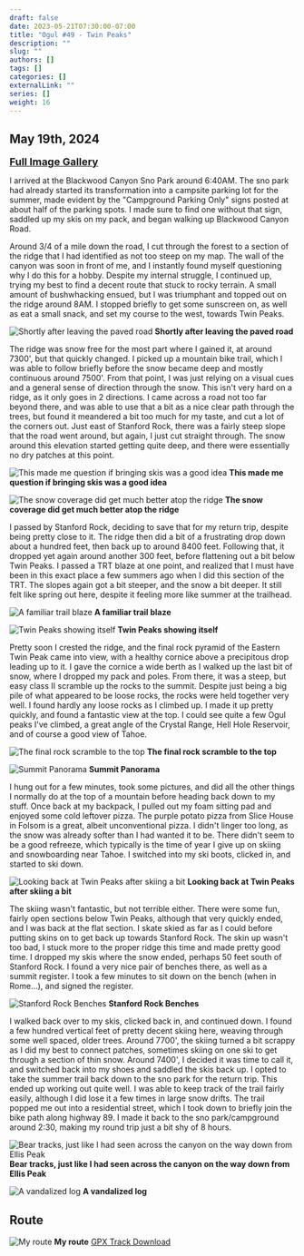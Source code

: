```yaml
---
draft: false
date: 2023-05-21T07:30:00-07:00
title: "Ogul #49 - Twin Peaks"
description: ""
slug: ""
authors: []
tags: []
categories: []
externalLink: ""
series: []
weight: 16
---
```

## May 19th, 2024

<a href="../../galleries/twin-peaks-gallery/"><font size="4"><b>Full Image Gallery</b></font></a>

I arrived at the Blackwood Canyon Sno Park around 6:40AM. The sno park had already started its transformation into a campsite parking lot for the summer, made evident by the "Campground Parking Only" signs posted at about half of the parking spots. I made sure to find one without that sign, saddled up my skis on my pack, and began walking up Blackwood Canyon Road. 

Around 3/4 of a mile down the road, I cut through the forest to a section of the ridge that I had identified as not too steep on my map. The wall of the canyon was soon in front of me, and I instantly found myself questioning why I do this for a hobby. Despite my internal struggle, I continued up, trying my best to find a decent route that stuck to rocky terrain. A small amount of bushwhacking ensued, but I was triumphant and topped out on the ridge around 8AM. I stopped briefly to get some sunscreen on, as well as eat a small snack, and set my course to the west, towards Twin Peaks. 

![Shortly after leaving the paved road](https://s3.us-west-1.wasabisys.com/web-assets/twin-peaks-5-19-24/PXL_20240519_140629563.jpg?classes=shadow)
**Shortly after leaving the paved road**

The ridge was snow free for the most part where I gained it, at around 7300', but that quickly changed. I picked up a mountain bike trail, which I was able to follow briefly before the snow became deep and mostly continuous around 7500'. From that point, I was just relying on a visual cues and a general sense of direction through the snow. This isn't very hard on a ridge, as it only goes in 2 directions. I came across a road not too far beyond there, and was able to use that a bit as a nice clear path through the trees, but found it meandered a bit too much for my taste, and cut a lot of the corners out. Just east of Stanford Rock, there was a fairly steep slope that the road went around, but again, I just cut straight through. The snow around this elevation started getting quite deep, and there were essentially no dry patches at this point.

![This made me question if bringing skis was a good idea](https://s3.us-west-1.wasabisys.com/web-assets/twin-peaks-5-19-24/PXL_20240519_150136710.jpg?classes=shadow)
**This made me question if bringing skis was a good idea**

![The snow coverage did get much better atop the ridge](https://s3.us-west-1.wasabisys.com/web-assets/twin-peaks-5-19-24/PXL_20240519_152901057.jpg?classes=shadow)
**The snow coverage did get much better atop the ridge**

I passed by Stanford Rock, deciding to save that for my return trip, despite being pretty close to it. The ridge then did a bit of a frustrating drop down about a hundred feet, then back up to around 8400 feet. Following that, it dropped yet again around another 300 feet, before flattening out a bit below Twin Peaks. I passed a TRT blaze at one point, and realized that I must have been in this exact place a few summers ago when I did this section of the TRT. The slopes again got a bit steeper, and the snow a bit deeper. It still felt like spring out here, despite it feeling more like summer at the trailhead. 

![A familiar trail blaze](https://s3.us-west-1.wasabisys.com/web-assets/twin-peaks-5-19-24/PXL_20240519_165500679.jpg?classes=shadow)
**A familiar trail blaze**

![Twin Peaks showing itself](https://s3.us-west-1.wasabisys.com/web-assets/twin-peaks-5-19-24/PXL_20240519_164748488.jpg?classes=shadow)
**Twin Peaks showing itself**

Pretty soon I crested the ridge, and the final rock pyramid of the Eastern Twin Peak came into view, with a healthy cornice above a precipitous drop leading up to it. I gave the cornice a wide berth as I walked up the last bit of snow, where I dropped my pack and poles. From there, it was a steep, but easy class II scramble up the rocks to the summit. Despite just being a big pile of what appeared to be loose rocks, the rocks were held together very well. I found hardly any loose rocks as I climbed up. I made it up pretty quickly, and found a fantastic view at the top. I could see quite a few Ogul peaks I've climbed, a great angle of the Crystal Range, Hell Hole Reservoir, and of course a good view of Tahoe. 

![The final rock scramble to the top](https://s3.us-west-1.wasabisys.com/web-assets/twin-peaks-5-19-24/PXL_20240519_173649973.jpg?classes=shadow)
**The final rock scramble to the top**


![Summit Panorama](https://s3.us-west-1.wasabisys.com/web-assets/twin-peaks-5-19-24/PXL_20240519_174551704.PANO.jpg?classes=shadow)
**Summit Panorama**

I hung out for a few minutes, took some pictures, and did all the other things I normally do at the top of a mountain before heading back down to my stuff. Once back at my backpack, I pulled out my foam sitting pad and enjoyed some cold leftover pizza. The purple potato pizza from Slice House in Folsom is a great, albeit unconventional pizza. I didn't linger too long, as the snow was already softer than I had wanted it to be. There didn't seem to be a good refreeze, which typically is the time of year I give up on skiing and snowboarding near Tahoe. I switched into my ski boots, clicked in, and started to ski down. 

![Looking back at Twin Peaks after skiing a bit](https://s3.us-west-1.wasabisys.com/web-assets/twin-peaks-5-19-24/PXL_20240519_190018183.jpg?classes=shadow)
**Looking back at Twin Peaks after skiing a bit**

The skiing wasn't fantastic, but not terrible either. There were some fun, fairly open sections below Twin Peaks, although that very quickly ended, and I was back at the flat section. I skate skied as far as I could before putting skins on to get back up towards Stanford Rock. The skin up wasn't too bad, I stuck more to the proper ridge this time and made pretty good time. I dropped my skis where the snow ended, perhaps 50 feet south of Stanford Rock. I found a very nice pair of benches there, as well as a summit register. I took a few minutes to sit down on the bench (when in Rome...), and signed the register. 

![Stanford Rock Benches](https://s3.us-west-1.wasabisys.com/web-assets/twin-peaks-5-19-24/PXL_20240519_193010785.jpg?classes=shadow)
**Stanford Rock Benches**

I walked back over to my skis, clicked back in, and continued down. I found a few hundred vertical feet of pretty decent skiing here, weaving through some well spaced, older trees. Around 7700', the skiing turned a bit scrappy as I did my best to connect patches, sometimes skiing on one ski to get through a section of thin snow. Around 7400', I decided it was time to call it, and switched back into my shoes and saddled the skis back up. I opted to take the summer trail back down to the sno park for the return trip. This ended up working out quite well. I was able to keep track of the trail fairly easily, although I did lose it a few times in large snow drifts. The trail popped me out into a residential street, which I took down to briefly join the bike path along highway 89. I made it back to the sno park/campground around 2:30, making my round trip just a bit shy of 8 hours.

![Bear tracks, just like I had seen across the canyon on the way down from Ellis Peak](https://s3.us-west-1.wasabisys.com/web-assets/twin-peaks-5-19-24/PXL_20240519_201048419.jpg?classes=shadow)
**Bear tracks, just like I had seen across the canyon on the way down from Ellis Peak**

![A vandalized log](https://s3.us-west-1.wasabisys.com/web-assets/twin-peaks-5-19-24/PXL_20240519_204221308.jpg?classes=shadow)
**A vandalized log**

## Route
![My route](https://s3.us-west-1.wasabisys.com/web-assets/twin-peaks-5-19-24/twin-peaks-route.jpg?classes=shadow)
**My route**
[GPX Track Download](https://s3.us-west-1.wasabisys.com/web-assets/twin-peaks-5-19-24/twin-peaks-5-19-24.gpx)
